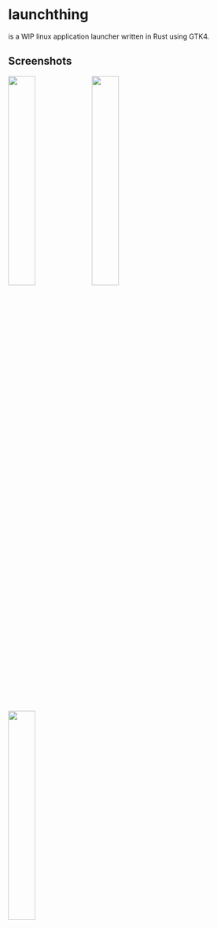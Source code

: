 # launchthing

is a WIP linux application launcher written in Rust using GTK4.

## Screenshots

<p float="left">
  <img src="https://github.com/PrajwalCH/launchthing/assets/42384293/f6df44f3-0528-47c3-984d-82735262ccab" width="33%" />
  <img src="https://github.com/PrajwalCH/launchthing/assets/42384293/9857fe50-f95a-449d-aa73-3498208e04a4" width="33%" /> 
  <img src="https://github.com/PrajwalCH/launchthing/assets/42384293/067c5682-5d25-4ca4-872b-e233f869b742" width="33%" />
</p>
